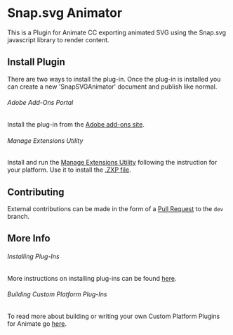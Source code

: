 Snap.svg Animator
=================

This is a Plugin for Animate CC exporting animated SVG using the Snap.svg javascript library to render content.

## Install Plugin
There are two ways to install the plug-in. Once the plug-in is installed you can create a new 'SnapSVGAnimator' document and publish like normal.

###### Adobe Add-Ons Portal
Install the plug-in from the [Adobe add-ons site](https://creative.adobe.com/addons/products/12329).

###### Manage Extensions Utility
Install and run the [Manage Extensions Utility](https://helpx.adobe.com/animate/kb/install-animate-extensions.html#Install-extensions-gui) following the instruction for your platform. Use it to install the [.ZXP file](https://github.com/cjgammon/SnapSVG-Animator/blob/master/SnapSVGAnimatorPlatform/EclipseProject/SnapSVGAnimator.zxp?raw=true).

## Contributing
External contributions can be made in the form of a [Pull Request](https://help.github.com/articles/creating-a-pull-request/) to the `dev` branch.

## More Info
###### Installing Plug-Ins
More instructions on installing plug-ins can be found [here](https://helpx.adobe.com/flash/using/custom-platform-support.html).

###### Building Custom Platform Plug-Ins
To read more about building or writing your own Custom Platform Plugins for Animate go [here](https://helpx.adobe.com/flash/using/enabling-support-custom-platforms.html).
